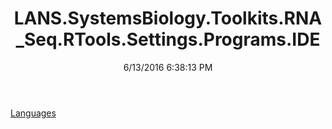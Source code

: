﻿---
title: LANS.SystemsBiology.Toolkits.RNA_Seq.RTools.Settings.Programs.IDE
date: 6/13/2016 6:38:13 PM
---

[Languages](T-LANS.SystemsBiology.Toolkits.RNA_Seq.RTools.Settings.Programs.IDE.Languages.html)
